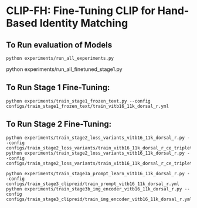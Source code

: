 # CLIP-FH: Fine-Tuning CLIP for Hand-Based Identity Matching


## To Run evaluation of Models
```angular2html
python experiments/run_all_experiments.py

```

python experiments/run_all_finetuned_stage1.py



## To Run Stage 1 Fine-Tuning:
```angular2html
python experiments/train_stage1_frozen_text.py --config configs/train_stage1_frozen_text/train_vitb16_11k_dorsal_r.yml

```

## To Run Stage 2 Fine-Tuning:

``` 
python experiments/train_stage2_loss_variants_vitb16_11k_dorsal_r.py --config configs/train_stage2_loss_variants/train_vitb16_11k_dorsal_r_ce_triplet.yml
python experiments/train_stage2_loss_variants_vitb16_11k_dorsal_r.py --config configs/train_stage2_loss_variants/train_vitb16_11k_dorsal_r_ce_triplet_center.yml

python experiments/train_stage3a_prompt_learn_vitb16_11k_dorsal_r.py --config configs/train_stage3_clipreid/train_prompt_vitb16_11k_dorsal_r.yml
python experiments/train_stage3b_img_encoder_vitb16_11k_dorsal_r.py --config configs/train_stage3_clipreid/train_img_encoder_vitb16_11k_dorsal_r.yml

```

